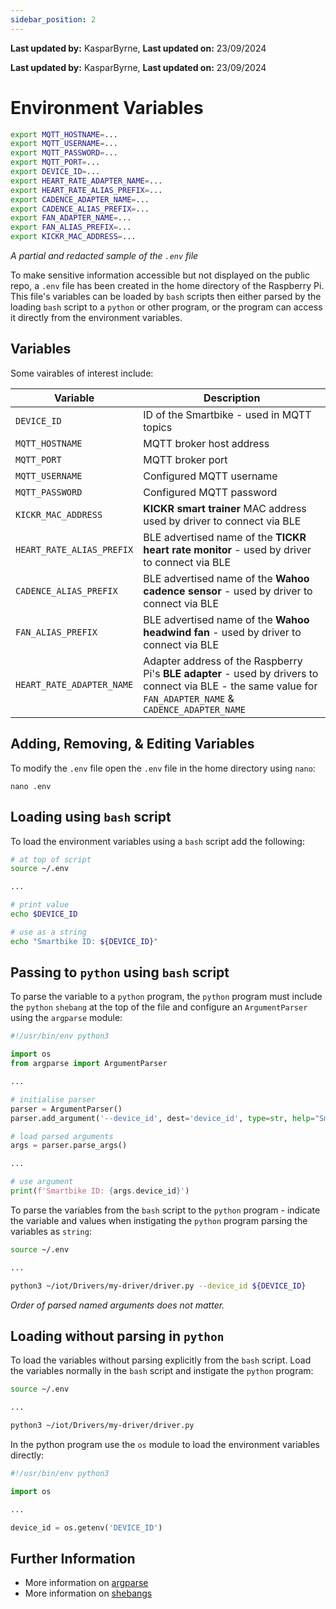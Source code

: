```yaml
---
sidebar_position: 2
---
```


**Last updated by:** KasparByrne, **Last updated on:** 23/09/2024


**Last updated by:** KasparByrne, **Last updated on:** 23/09/2024


# Environment Variables

```bash
export MQTT_HOSTNAME=...
export MQTT_USERNAME=...
export MQTT_PASSWORD=...
export MQTT_PORT=...
export DEVICE_ID=...
export HEART_RATE_ADAPTER_NAME=...
export HEART_RATE_ALIAS_PREFIX=...
export CADENCE_ADAPTER_NAME=...
export CADENCE_ALIAS_PREFIX=...
export FAN_ADAPTER_NAME=...
export FAN_ALIAS_PREFIX=...
export KICKR_MAC_ADDRESS=...
```

*A partial and redacted sample of the `.env` file*

To make sensitive information accessible but not displayed on the public repo, a `.env` file has been created in the home directory of the Raspberry Pi. This file's variables can be loaded by `bash` scripts then either parsed by the loading `bash` script to a `python` or other program, or the program can access it directly from the environment variables.

## Variables

Some vairables of interest include:

| Variable | Description |
| ---- | ---- |
| `DEVICE_ID` | ID of the Smartbike - used in MQTT topics |
| `MQTT_HOSTNAME` | MQTT broker host address |
| `MQTT_PORT` | MQTT broker port |
| `MQTT_USERNAME` | Configured MQTT username |
| `MQTT_PASSWORD` | Configured MQTT password |
| `KICKR_MAC_ADDRESS` | **KICKR smart trainer** MAC address used by driver to connect via BLE |
| `HEART_RATE_ALIAS_PREFIX` | BLE advertised name of the **TICKR heart rate monitor** - used by driver to connect via BLE |
| `CADENCE_ALIAS_PREFIX` | BLE advertised name of the **Wahoo cadence sensor** - used by driver to connect via BLE |
| `FAN_ALIAS_PREFIX` | BLE advertised name of the **Wahoo headwind fan** - used by driver to connect via BLE |
| `HEART_RATE_ADAPTER_NAME` | Adapter address of the Raspberry Pi's **BLE adapter** - used by drivers to connect via BLE - the same value for `FAN_ADAPTER_NAME` & `CADENCE_ADAPTER_NAME` |

## Adding, Removing, & Editing Variables

To modify the `.env` file open the `.env` file in the home directory using `nano`:

```
nano .env
```

## Loading using `bash` script

To load the environment variables using a `bash` script add the following:

```bash
# at top of script
source ~/.env

...

# print value
echo $DEVICE_ID

# use as a string
echo "Smartbike ID: ${DEVICE_ID}"
```

## Passing to `python` using `bash` script

To parse the variable to a `python` program, the `python` program must include the `python` `shebang` at the top of the file and configure an `ArgumentParser` using the `argparse` module:

```python
#!/usr/bin/env python3

import os
from argparse import ArgumentParser

...

# initialise parser
parser = ArgumentParser()
parser.add_argument('--device_id', dest='device_id', type=str, help="Smartbike unique id", default=os.getenv('DEVICE_ID'))

# load parsed arguments
args = parser.parse_args()

...

# use argument
print(f'Smartbike ID: {args.device_id}')
```

To parse the variables from the `bash` script to the `python` program - indicate the variable and values when instigating the `python` program parsing the variables as `string`:

```bash
source ~/.env

...

python3 ~/iot/Drivers/my-driver/driver.py --device_id ${DEVICE_ID}
```

*Order of parsed named arguments does not matter.*

## Loading without parsing in `python`

To load the variables without parsing explicitly from the `bash` script. Load the variables normally in the `bash` script and instigate the `python` program:

```bash
source ~/.env

...

python3 ~/iot/Drivers/my-driver/driver.py
```

In the python program use the `os` module to load the environment variables directly:

```python
#!/usr/bin/env python3

import os

...

device_id = os.getenv('DEVICE_ID')
```

## Further Information

- More information on [argparse](https://docs.python.org/3/library/argparse.html)
- More information on [shebangs](https://en.wikipedia.org/wiki/Shebang_(Unix))